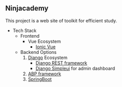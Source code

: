 Ninjacademy
----------------------------------------------------------------

This project is a web site of toolkit for efficient study.


* Tech Stack
  * Frontend
    * Vue Ecosystem
      * [Ionic Vue](https://ionicframework.com/vue)
  * Backend Options
    1. [Django](https://www.djangoproject.com/) Ecosystem
        * [Django REST framework](https://www.django-rest-framework.org/)
        * [Django Simpleui](https://simpleui.72wo.com/simpleui/) for admin dashboard
    2. [ABP framework](https://abp.io/)
    3. [SpringBoot](https://spring.io/projects/spring-boot)